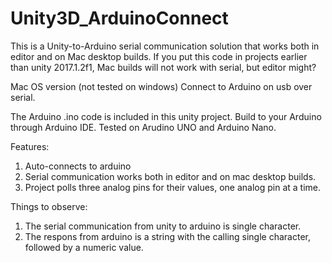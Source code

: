 # Unity3D_ArduinoConnect

This is a Unity-to-Arduino serial communication solution that works both in editor and on Mac desktop builds.
If you put this code in projects earlier than unity 2017.1.2f1, Mac builds will not work with serial, but editor might?

Mac OS version (not tested on windows)
Connect to Arduino on usb over serial.

The Arduino .ino code is included in this unity project. Build to your Arduino through Arduino IDE. Tested on Arudino UNO and Arduino Nano. 

Features:
1. Auto-connects to arduino
2. Serial communication works both in editor and on mac desktop builds.
3. Project polls three analog pins for their values, one analog pin at a time.

Things to observe:
1. The serial communication from unity to arduino is single character.
2. The respons from arduino is a string with the calling single character, followed by a numeric value.
